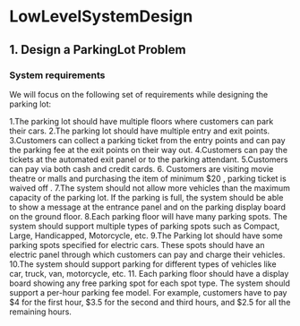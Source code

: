 # LowLevelSystemDesign


## 1. Design a ParkingLot Problem

### System requirements

We will focus on the following set of requirements while designing the parking lot:

1.The parking lot should have multiple floors where customers can park their cars.
2.The parking lot should have multiple entry and exit points.
3.Customers can collect a parking ticket from the entry points and can pay the parking fee at the exit points on their way out.
4.Customers can pay the tickets at the automated exit panel or to the parking attendant.
5.Customers can pay via both cash and credit cards.
6. Customers are visiting movie theatre or malls and purchasing the item of minimum $20 , parking ticket is waived off .
7.The system should not allow more vehicles than the maximum capacity of the parking lot. If the parking is full, the system should be able to show a message at the entrance panel and on the parking display board on the ground floor.
8.Each parking floor will have many parking spots. The system should support multiple types of parking spots such as Compact, Large, Handicapped, Motorcycle, etc.
9.The Parking lot should have some parking spots specified for electric cars. These spots should have an electric panel through which customers can pay and charge their vehicles.
10.The system should support parking for different types of vehicles like car, truck, van, motorcycle, etc.
11. Each parking floor should have a display board showing any free parking spot for each spot type.
The system should support a per-hour parking fee model. For example, customers have to pay $4 for the first hour, $3.5 for the second and third hours, and $2.5 for all the remaining hours.
